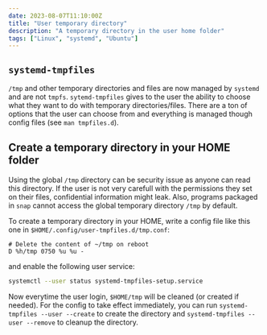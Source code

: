 ```yaml
---
date: 2023-08-07T11:10:00Z
title: "User temporary directory"
description: "A temporary directory in the user home folder"
tags: ["Linux", "systemd", "Ubuntu"]
---
```


## `systemd-tmpfiles`

`/tmp` and other temporary directories and files are now managed by `systemd` and are not `tmpfs`. `sytemd-tmpfiles` gives to the user the ability to choose what they want to do with temporary directories/files. There are a ton of options that the user can choose from and everything is managed though config files (see `man tmpfiles.d`).

## Create a temporary directory in your HOME folder

Using the global `/tmp` directory can be security issue as anyone can read this directory. If the user is not very carefull with the permissions they set on their files, confidential information might leak. Also, programs packaged in `snap` cannot access the global temporary directory `/tmp` by default.

To create a temporary directory in your HOME, write a config file like this one in `$HOME/.config/user-tmpfiles.d/tmp.conf`:

```
# Delete the content of ~/tmp on reboot
D %h/tmp 0750 %u %u -
```

and enable the following user service:

```bash
systemctl --user status systemd-tmpfiles-setup.service
```

Now everytime the user login, `$HOME/tmp` will be cleaned (or created if needed). For the config to take effect immediately, you can run `systemd-tmpfiles --user --create` to create the directory and `systemd-tmpfiles --user --remove` to cleanup the directory.
